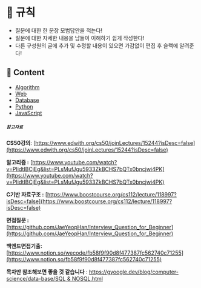 # 🎲  규칙

- 질문에 대한 한 문장 모범답안을 적는다!
- 질문에 대한 자세한 내용을 남들이 이해하기 쉽게 작성한다!
- 다른 구성원의 글에 추가 및 수정할 내용이 있으면 가감없이 편집 후 슬랙에 알려준다!

## 💬 Content
- [Algorithm](https://github.com/knotted-developers/Computer-science/edit/main/Algorithm)
- [Web](https://github.com/knotted-developers/Computer-science/edit/main/Web)
- [Database](https://github.com/knotted-developers/Computer-science/edit/main/Database)
- [Python](https://github.com/knotted-developers/Computer-science/edit/main/Python)
- [JavaScript](https://github.com/knotted-developers/Computer-science/edit/main/JavaScript)

##### `참고자료`

**CS50강의**: [https://www.edwith.org/cs50/joinLectures/15244?isDesc=false](https://www.edwith.org/cs50/joinLectures/15244?isDesc=false)

**알고리즘 :** [https://www.youtube.com/watch?v=PIidtIBCjEg&list=PLsMufJgu5933ZkBCHS7bQTx0bncjwi4PK](https://www.youtube.com/watch?v=PIidtIBCjEg&list=PLsMufJgu5933ZkBCHS7bQTx0bncjwi4PK)

**C기반 자료구조 :** [https://www.boostcourse.org/cs112/lecture/118997?isDesc=false](https://www.boostcourse.org/cs112/lecture/118997?isDesc=false)

**면접질문 :** [https://github.com/JaeYeopHan/Interview_Question_for_Beginner](https://github.com/JaeYeopHan/Interview_Question_for_Beginner)

**백엔드면접기출:** [https://www.notion.so/wecode/fb58f9f90d8f477387fc562740c71255](https://www.notion.so/fb58f9f90d8f477387fc562740c71255)

**목차만 참조해보면 좋을 것 같습니다** : [https://gyoogle.dev/blog/computer-science/data-base/SQL & NOSQL.html](https://gyoogle.dev/blog/computer-science/data-base/SQL%20&%20NOSQL.html)
